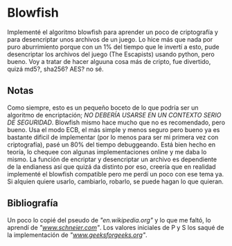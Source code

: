 # Blowfish
Implementé el algoritmo blowfish para aprender un poco de criptografía y para desencriptar unos archivos de un juego. Lo hice más que nada por puro aburrimiento porque con un 1% del tiempo que le invertí a esto, pude desencriptar los archivos del juego (The Escapists) usando python, pero bueno. Voy a tratar de hacer alguuna cosa más de cripto, fue divertido, quizá md5?, sha256? AES? no sé.
## Notas
Como siempre, esto es un pequeño boceto de lo que podría ser un algoritmo de encriptación; *NO DEBERÍA USARSE EN UN CONTEXTO SERIO DE SEGURIDAD*. Blowfish mismo hace mucho que no es recomendado, pero bueno.
Usa el modo ECB, el más simple y menos seguro pero bueno ya es bastante dificil de implementar (por lo menos para ser mi primera vez con criptografía), pasé un 80% del tiempo debuggeando. 
Está bien hecho en teoría, lo chequee con algunas implementaciones online y me daba lo mismo. La función de encriptar y desencriptar un archivo es dependiente de la endianess así que quizá da distinto por eso, creería que en realidad implementé el blowfish compatible pero me perdí un poco con ese tema ya.
Si alquien quiere usarlo, cambiarlo, robarlo, se puede hagan lo que quieran.
## Bibliografía
Un poco lo copié del pseudo de _"en.wikipedia.org"_ y lo que me faltó, lo aprendí de _"www.schneier.com"_. Los valores iniciales de P y S los saqué de la implementación de _"www.geeksforgeeks.org"_.
